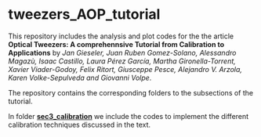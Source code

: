 # tweezers_AOP_tutorial
This repository includes the analysis and plot codes for the the article **Optical Tweezers: A comprehennsive Tutorial  from Calibration to Applications** by *Jan Gieseler, Juan Ruben Gomez-Solano, Alessandro Magazù, Isaac Castillo, Laura Pérez García, Martha Gironella-Torrent, Xavier Viader-Godoy, Felix Ritort, Giusceppe Pesce, Alejandro V. Arzola, Karen Volke-Sepulveda and Giovanni Volpe*. 

 The repository contains the corresponding folders to the subsections of the tutorial.
 
 In folder **[sec3_calibration](sec3_calibration/)** we include the codes to implement the different calibration techniques discussed in the text.
